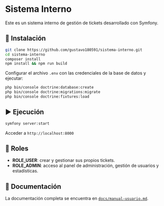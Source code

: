 # Sistema Interno

Este es un sistema interno de gestión de tickets desarrollado con Symfony.

## 🚀 Instalación

```bash
git clone https://github.com/gustavo180591/sistema-interno.git
cd sistema-interno
composer install
npm install && npm run build
```

Configurar el archivo `.env` con las credenciales de la base de datos y ejecutar:

```bash
php bin/console doctrine:database:create
php bin/console doctrine:migrations:migrate
php bin/console doctrine:fixtures:load
```

## ▶️ Ejecución

```bash
symfony server:start
```

Acceder a `http://localhost:8000`

## 👥 Roles

- **ROLE_USER**: crear y gestionar sus propios tickets.  
- **ROLE_ADMIN**: acceso al panel de administración, gestión de usuarios y estadísticas.

## 📄 Documentación

La documentación completa se encuentra en [`docs/manual-usuario.md`](docs/manual-usuario.md).
